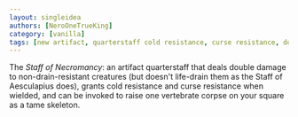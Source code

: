```yaml
---
layout: singleidea
authors: [NeroOneTrueKing]
category: [vanilla]
tags: [new artifact, quarterstaff cold resistance, curse resistance, double damage, invoke, skeleton]
---
```

The *Staff of Necromancy*: an artifact quarterstaff that deals double damage to non-drain-resistant creatures (but doesn't life-drain them as the Staff of Aesculapius does), grants cold resistance and curse resistance when wielded, and can be invoked to raise one vertebrate corpse on your square as a tame skeleton.
